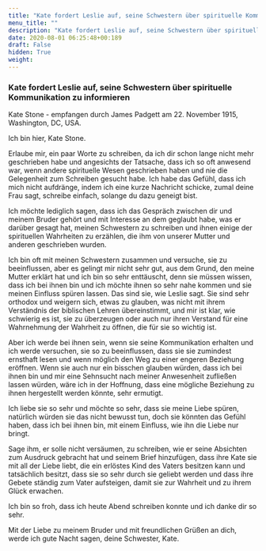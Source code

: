 ```yaml
---
title: "Kate fordert Leslie auf, seine Schwestern über spirituelle Kommunikation zu informieren"
menu_title: ""
description: "Kate fordert Leslie auf, seine Schwestern über spirituelle Kommunikation zu informieren"
date: 2020-08-01 06:25:48+00:189
draft: False
hidden: True
weight:
---
```

### Kate fordert Leslie auf, seine Schwestern über spirituelle Kommunikation zu informieren

Kate Stone - empfangen durch James Padgett am 22. November 1915, Washington, DC, USA.

Ich bin hier, Kate Stone.

Erlaube mir, ein paar Worte zu schreiben, da ich dir schon lange nicht mehr geschrieben habe und angesichts der Tatsache, dass ich so oft anwesend war, wenn andere spirituelle Wesen geschrieben haben und nie die Gelegenheit zum Schreiben gesucht habe. Ich habe das Gefühl, dass ich mich nicht aufdränge, indem ich eine kurze Nachricht schicke, zumal deine Frau sagt, schreibe einfach, solange du dazu geneigt bist.

Ich möchte lediglich sagen, dass ich das Gespräch zwischen dir und meinem Bruder gehört und mit Interesse an dem geglaubt habe, was er darüber gesagt hat, meinen Schwestern zu schreiben und ihnen einige der spirituellen Wahrheiten zu erzählen, die ihm von unserer Mutter und anderen geschrieben wurden.

Ich bin oft mit meinen Schwestern zusammen und versuche, sie zu beeinflussen, aber es gelingt mir nicht sehr gut, aus dem Grund, den meine Mutter erklärt hat und ich bin so sehr enttäuscht, denn sie müssen wissen, dass ich bei ihnen bin und ich möchte ihnen so sehr nahe kommen und sie meinen Einfluss spüren lassen.
Das sind sie, wie Leslie sagt. Sie sind sehr orthodox und weigern sich, etwas zu glauben, was nicht mit ihrem Verständnis der biblischen Lehren übereinstimmt, und mir ist klar, wie schwierig es ist, sie zu überzeugen oder auch nur ihren Verstand für eine Wahrnehmung der Wahrheit zu öffnen, die für sie so wichtig ist.

Aber ich werde bei ihnen sein, wenn sie seine Kommunikation erhalten und ich werde versuchen, sie so zu beeinflussen, dass sie sie zumindest ernsthaft lesen und wenn möglich den Weg zu einer engeren Beziehung eröffnen. Wenn sie auch nur ein bisschen glauben würden, dass ich bei ihnen bin und mir eine Sehnsucht nach meiner Anwesenheit zufließen lassen würden, wäre ich in der Hoffnung, dass eine mögliche Beziehung zu ihnen hergestellt werden könnte, sehr ermutigt.

Ich liebe sie so sehr und möchte so sehr, dass sie meine Liebe spüren, natürlich würden sie das nicht bewusst tun, doch sie könnten das Gefühl haben, dass ich bei ihnen bin, mit einem Einfluss, wie ihn die Liebe nur bringt.

Sage ihm, er solle nicht versäumen, zu schreiben, wie er seine Absichten zum Ausdruck gebracht hat und seinem Brief hinzufügen, dass ihre Kate sie mit all der Liebe liebt, die ein erlöstes Kind des Vaters besitzen kann und tatsächlich besitzt, dass sie so sehr durch sie geliebt werden und dass ihre Gebete ständig zum Vater aufsteigen, damit sie zur Wahrheit und zu ihrem Glück erwachen.

Ich bin so froh, dass ich heute Abend schreiben konnte und ich danke dir so sehr.

Mit der Liebe zu meinem Bruder und mit freundlichen Grüßen an dich, werde ich gute Nacht sagen, deine Schwester, Kate.
